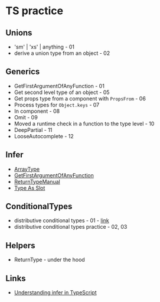 # TS practice

## Unions

- 'sm' | 'xs' | anything - 01
- derive a union type from an object - 02

## Generics

- GetFirstArgumentOfAnyFunction - 01
- Get second level type of an object - 05
- Get props type from a component with `PropsFrom` - 06
- Process types for `Object.keys` - 07
- In component - 08
- Omit - 09
- Moved a runtime check in a function to the type level - 10
- DeepPartial - 11
- LooseAutocomplete - 12

## Infer

- [ArrayType](src/infer/Example01.ts)
- [GetFirstArgumentOfAnyFunction](src/generics/Example01.ts)
- [ReturnTypeManual](src/infer/ReturnType01.ts)
- [Type As Slot](src/infer/TypeAsSlot.ts)

## ConditionalTypes

- distributive conditional types - 01 - [link](https://artsy.github.io/blog/2018/11/21/conditional-types-in-typescript/)
- distributive conditional types practice - 02, 03

## Helpers

- ReturnType - under the hood

## Links

- [Understanding infer in TypeScript](https://blog.logrocket.com/understanding-infer-typescript/)
